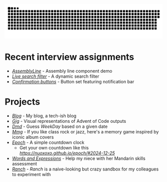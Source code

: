 ![](https://github.com/nuoxoxo/nuoxoxo/blob/main/.github/assets/snake_on_purple_svg.svg)


# Recent interview assignments

- *[AssemblyLine](nuoxoxo.github.io/interview_react_assembly_line)* - Assembly line component demo
- *[Live search filter](https://nuoxoxo.github.io/interview_react_search_filter)* - A dynamic search filter 
- *[Confirmation buttons](https://nuoxoxo.github.io/interview_react_confirmation_component)* - Button set featuring notification bar 

# Projects

- *[Blog](https://geocities-nine.vercel.app)* - My blog, a tech-ish blog
- *[Gig](https://nuoxoxo.github.io/gig)* - Visual representations of Advent of Code outputs 
- *[Dmd](https://nuoxoxo.github.io/dmd)* - Guess *WeekDay* based on a given date
- *[Mmg](https://nuoxoxo.github.io/mmg)* - If you like class rock or jazz, here's a memory game inspired by iconic album covers
- *[Epoch](https://nuoxoxo.github.io/epoch)* - A simple countdown clock
  - Get your own countdown like this \
*https://nuoxoxo.github.io/epoch/#2024-12-25*
- *[Words and Expressions](https://nuoxoxo.github.io/words_and_expressions)* - Help my niece with her Mandarin skills assessment
- *[Ranch](https://nuoxoxo.github.io/ranch)* - *Ranch* is a naive-looking but crazy sandbox for my colleagues to experiment with 

